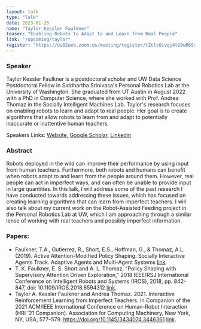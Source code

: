```yaml
---
layout: talk
type: "Talk"
date: 2023-01-25
name: "Taylor Kessler Faulkner"
teaser: "Enabling Robots to Adapt to and Learn from Real People"
link: "/upcoming/taylor"
register: "https://us02web.zoom.us/meeting/register/tZclcOivqj4tG9wR6SviPsMc4XNGf_UBET1f"
---
```



### Speaker 
Taylor Kessler Faulkner is a postdoctoral scholar and UW Data Science Postdoctoral Fellow in Siddhartha Srinivasa's Personal Robotics Lab at the University of Washington. She graduated from UT Austin in August 2022 with a PhD in Computer Science, where she worked with Prof. Andrea Thomaz in the Socially Intelligent Machines Lab. Taylor's research focuses on enabling robots to learn and adapt to real people. Her goal is to create algorithms that allow robots to learn from and adapt to potentially inaccurate or inattentive human teachers.

Speakers Links: [Website](https://www.taylorkesslerfaulkner.com/), [Google Scholar](https://scholar.google.com/citations?hl=en&user=7cLeliIAAAAJ), [Linkedin](https://www.linkedin.com/in/taylor-kessler-faulkner-a25263124)

### Abstract 
Robots deployed in the wild can improve their performance by using input from human teachers. Furthermore, both robots and humans can benefit when robots adapt to and learn from the people around them. However, real people can act in imperfect ways, and can often be unable to provide input in large quantities. In this talk, I will address some of the past research I have conducted towards addressing these issues, which has focused on creating learning algorithms that can learn from imperfect teachers. I will also talk about my current work on the Robot-Assisted Feeding project in the Personal Robotics Lab at UW, which I am approaching through a similar lense of working with real teachers and possibly imperfect information.

### Papers:
- Faulkner, T.A., Gutierrez, R., Short, E.S., Hoffman, G., & Thomaz, A.L. (2019). Active Attention-Modified Policy Shaping: Socially Interactive Agents Track. Adaptive Agents and Multi-Agent Systems [link](https://www.ifaamas.org/Proceedings/aamas2019/pdfs/p728.pdf).
- T. K. Faulkner, E. S. Short and A. L. Thomaz, "Policy Shaping with Supervisory Attention Driven Exploration," 2018 IEEE/RSJ International Conference on Intelligent Robots and Systems (IROS), 2018, pp. 842-847, doi: 10.1109/IROS.2018.8594312 [link](https://ieeexplore.ieee.org/abstract/document/8594312).
- Taylor A. Kessler Faulkner and Andrea Thomaz. 2021. Interactive Reinforcement Learning from Imperfect Teachers. In Companion of the 2021 ACM/IEEE International Conference on Human-Robot Interaction (HRI '21 Companion). Association for Computing Machinery, New York, NY, USA, 577–579. https://doi.org/10.1145/3434074.3446361 [link](https://dl.acm.org/doi/abs/10.1145/3434074.3446361).

